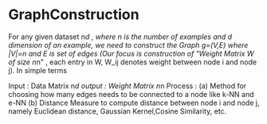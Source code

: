 GraphConstruction
=================
For any given dataset n*d , where n is the number of examples and d dimension of an example, we need to construct the Graph g=(V,E) where |V|=n and E is set of edges (Our focus is construction of "Weight Matrix W of size n*n" , each entry in W, W_ij denotes weight between node i and node j). In simple terms 

Input   : Data Matrix   n*d 
output  : Weight Matrix n*n 
Process : (a) Method for choosing how many edges needs to be connected to a node like k-NN and e-NN 
          (b) Distance Measure to compute distance between node i and node j, namely Euclidean distance, Gaussian 
              Kernel,Cosine Similarity, etc.


